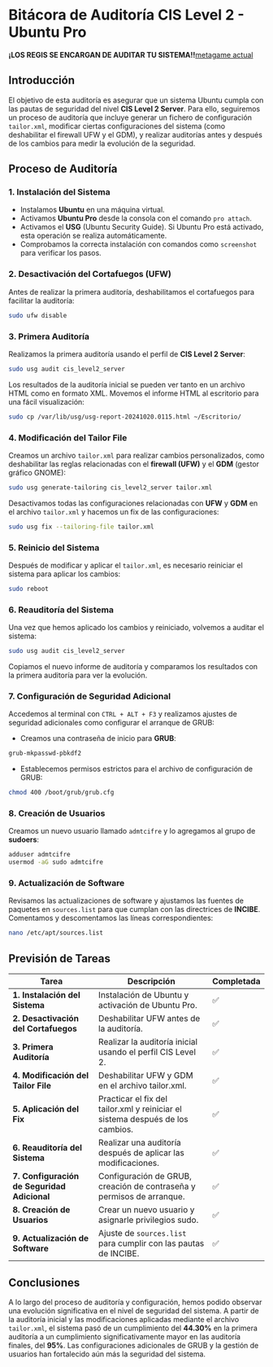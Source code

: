 
# Bitácora de Auditoría CIS Level 2 - Ubuntu Pro
**¡LOS REGIS SE ENCARGAN DE AUDITAR TU SISTEMA!!**[metagame actual](https://github.com/cifpfbmoll/proyecto-seguridad-en-redes-corporativas-grupo-bts-borja-tomeu-y-santiago/blob/tcifre-capturas/6e202659389977a8370e4ec617d562159bc04ab5ae7219139ffdd1561663fa55_1.gif?raw=true)
## **Introducción**
El objetivo de esta auditoría es asegurar que un sistema Ubuntu cumpla con las pautas de seguridad del nivel **CIS Level 2 Server**. Para ello, seguiremos un proceso de auditoría que incluye generar un fichero de configuración `tailor.xml`, modificar ciertas configuraciones del sistema (como deshabilitar el firewall UFW y el GDM), y realizar auditorías antes y después de los cambios para medir la evolución de la seguridad.

## **Proceso de Auditoría**

### 1. **Instalación del Sistema**
- Instalamos **Ubuntu** en una máquina virtual.
- Activamos **Ubuntu Pro** desde la consola con el comando `pro attach`.
- Activamos el **USG** (Ubuntu Security Guide). Si Ubuntu Pro está activado, esta operación se realiza automáticamente.
- Comprobamos la correcta instalación con comandos como `screenshot` para verificar los pasos.

### 2. **Desactivación del Cortafuegos (UFW)**
Antes de realizar la primera auditoría, deshabilitamos el cortafuegos para facilitar la auditoría:
```bash
sudo ufw disable
```

### 3. **Primera Auditoría**
Realizamos la primera auditoría usando el perfil de **CIS Level 2 Server**:
```bash
sudo usg audit cis_level2_server
```
Los resultados de la auditoría inicial se pueden ver tanto en un archivo HTML como en formato XML. Movemos el informe HTML al escritorio para una fácil visualización:
```bash
sudo cp /var/lib/usg/usg-report-20241020.0115.html ~/Escritorio/
```

### 4. **Modificación del Tailor File**
Creamos un archivo `tailor.xml` para realizar cambios personalizados, como deshabilitar las reglas relacionadas con el **firewall (UFW)** y el **GDM** (gestor gráfico GNOME):
```bash
sudo usg generate-tailoring cis_level2_server tailor.xml
```
Desactivamos todas las configuraciones relacionadas con **UFW** y **GDM** en el archivo `tailor.xml` y hacemos un fix de las configuraciones:
```bash
sudo usg fix --tailoring-file tailor.xml
```

### 5. **Reinicio del Sistema**
Después de modificar y aplicar el `tailor.xml`, es necesario reiniciar el sistema para aplicar los cambios:
```bash
sudo reboot
```

### 6. **Reauditoría del Sistema**
Una vez que hemos aplicado los cambios y reiniciado, volvemos a auditar el sistema:
```bash
sudo usg audit cis_level2_server
```
Copiamos el nuevo informe de auditoría y comparamos los resultados con la primera auditoría para ver la evolución.

### 7. **Configuración de Seguridad Adicional**
Accedemos al terminal con `CTRL + ALT + F3` y realizamos ajustes de seguridad adicionales como configurar el arranque de GRUB:
- Creamos una contraseña de inicio para **GRUB**:
```bash
grub-mkpasswd-pbkdf2
```
- Establecemos permisos estrictos para el archivo de configuración de GRUB:
```bash
chmod 400 /boot/grub/grub.cfg
```

### 8. **Creación de Usuarios**
Creamos un nuevo usuario llamado `admtcifre` y lo agregamos al grupo de **sudoers**:
```bash
adduser admtcifre
usermod -aG sudo admtcifre
```

### 9. **Actualización de Software**
Revisamos las actualizaciones de software y ajustamos las fuentes de paquetes en `sources.list` para que cumplan con las directrices de **INCIBE**. Comentamos y descomentamos las líneas correspondientes:
```bash
nano /etc/apt/sources.list
```

## **Previsión de Tareas**

| Tarea | Descripción | Completada |
|-------|-------------|------------|
| **1. Instalación del Sistema** | Instalación de Ubuntu y activación de Ubuntu Pro. | ✅ |
| **2. Desactivación del Cortafuegos** | Deshabilitar UFW antes de la auditoría. | ✅ |
| **3. Primera Auditoría** | Realizar la auditoría inicial usando el perfil CIS Level 2. | ✅ |
| **4. Modificación del Tailor File** | Deshabilitar UFW y GDM en el archivo tailor.xml. | ✅ |
| **5. Aplicación del Fix** | Practicar el fix del tailor.xml y reiniciar el sistema después de los cambios. | ✅ |
| **6. Reauditoría del Sistema** | Realizar una auditoría después de aplicar las modificaciones. | ✅ |
| **7. Configuración de Seguridad Adicional** | Configuración de GRUB, creación de contraseña y permisos de arranque. | ✅ |
| **8. Creación de Usuarios** | Crear un nuevo usuario y asignarle privilegios sudo. | ✅ |
| **9. Actualización de Software** | Ajuste de `sources.list` para cumplir con las pautas de INCIBE. | ✅ |

## **Conclusiones**
A lo largo del proceso de auditoría y configuración, hemos podido observar una evolución significativa en el nivel de seguridad del sistema. A partir de la auditoría inicial y las modificaciones aplicadas mediante el archivo `tailor.xml`, el sistema pasó de un cumplimiento del **44.30%** en la primera auditoría a un cumplimiento significativamente mayor en las auditoría finales, del **95%**. Las configuraciones adicionales de GRUB y la gestión de usuarios han fortalecido aún más la seguridad del sistema.
